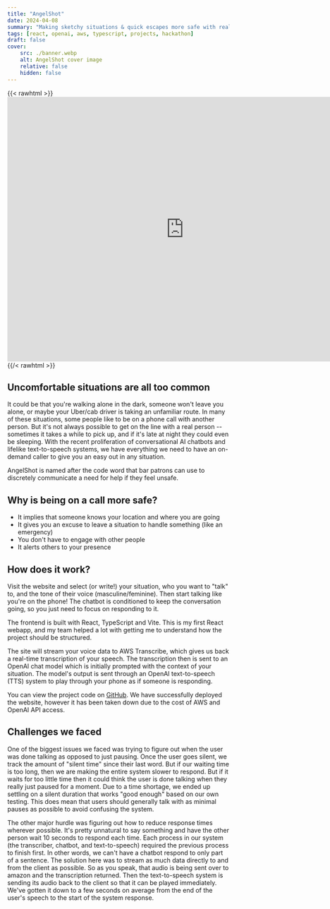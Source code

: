 ```yaml
---
title: "AngelShot"
date: 2024-04-08
summary: "Making sketchy situations & quick escapes more safe with realistic AI phone calls. Grand Prize - Third Place winner at WildHacks 2024."
tags: [react, openai, aws, typescript, projects, hackathon]
draft: false
cover:
    src: ./banner.webp
    alt: AngelShot cover image
    relative: false
    hidden: false
---
```


{{< rawhtml >}}<iframe src="https://player.vimeo.com/video/931798114?h=f78ae666e9" width="800" height="600" frameborder="0" allow="autoplay; fullscreen; picture-in-picture" allowfullscreen></iframe>{{/< rawhtml >}}

## Uncomfortable situations are all too common

It could be that you're walking alone in the dark, someone won't leave you alone, or maybe your Uber/cab driver is taking an unfamiliar route. In many of these situations, some people like to be on a phone call with another person. But it's not always possible to get on the line with a real person -- sometimes it takes a while to pick up, and if it's late at night they could even be sleeping. With the recent proliferation of conversational AI chatbots and lifelike text-to-speech systems, we have everything we need to have an on-demand caller to give you an easy out in any situation.

AngelShot is named after the code word that bar patrons can use to discretely communicate a need for help if they feel unsafe.

## Why is being on a call more safe?

- It implies that someone knows your location and where you are going
- It gives you an excuse to leave a situation to handle something (like an emergency)
- You don't have to engage with other people
- It alerts others to your presence

## How does it work?

Visit the website and select (or write!) your situation, who you want to "talk" to, and the tone of their voice (masculine/feminine). Then start talking like you're on the phone! The chatbot is conditioned to keep the conversation going, so you just need to focus on responding to it.

The frontend is built with React, TypeScript and Vite. This is my first React webapp, and my team helped a lot with getting me to understand how the project should be structured.

The site will stream your voice data to AWS Transcribe, which gives us back a real-time transcription of your speech. The transcription then is sent to an OpenAI chat model which is initially prompted with the context of your situation. The model's output is sent through an OpenAI text-to-speech (TTS) system to play through your phone as if someone is responding.

You can view the project code on [GitHub](https://github.com/jackburkhardt/call-me-safety). We have successfully deployed the website, however it has been taken down due to the cost of AWS and OpenAI API access.

## Challenges we faced

One of the biggest issues we faced was trying to figure out when the user was done talking as opposed to just pausing. Once the user goes silent, we track the amount of "silent time" since their last word. But if our waiting time is too long, then we are making the entire system slower to respond. But if it waits for too little time then it could think the user is done talking when they really just paused for a moment. Due to a time shortage, we ended up settling on a silent duration that works "good enough" based on our own testing. This does mean that users should generally talk with as minimal pauses as possible to avoid confusing the system.

The other major hurdle was figuring out how to reduce response times wherever possible. It's pretty unnatural to say something and have the other person wait 10 seconds to respond each time. Each process in our system (the transcriber, chatbot, and text-to-speech) required the previous process to finish first. In other words, we can't have a chatbot respond to only part of a sentence. The solution here was to stream as much data directly to and from the client as possible. So as you speak, that audio is being sent over to amazon and the transcription returned. Then the text-to-speech system is sending its audio back to the client so that it can be played immediately. We've gotten it down to a few seconds on average from the end of the user's speech to the start of the system response.

